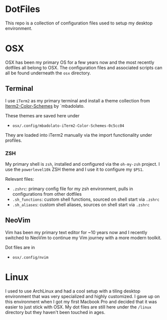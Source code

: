 DotFiles
===========

This repo is a collection of configuration files used to setup my desktop environment. 

# OSX

OSX has been my primary OS for a few years now and the most recently dotfiles all belong to OSX. The configuration files and associated
scripts can all be found underneath the `osx` directory.

## Terminal

I use `iTerm2` as my primary terminal and install a theme collection from [Iterm2-Color-Schemes](https://github.com/mbadolato/iTerm2-Color-Schemes) by `mbadolato.

These themes are saved here under 
- `osx/.config/mbadolato-iTerm2-Color-Schemes-0c5cc04`

They are loaded into iTerm2 manually via the import functionality under profiles.

### ZSH

My primary shell is `zsh`, installed and configured via the `oh-my-zsh` project. I use the `powerlevel10k` ZSH theme
and I use it to configure my `$PS1`.

Relevant files:
- `.zshrc`: primary config file for my zsh environment, pulls in configurations from other dotfiles
- `.sh_functions`: custom shell functions, sourced on shell start via `.zshrc`
- `.sh_aliases`: custom shell aliases, sources on shell start via `.zshrc`

## NeoVim

Vim has been my primary text editor for ~10 years now and I recently switched to NeoVim to continue my Vim journey with a more modern toolkit.

Dot files are in 
- `osx/.config/nvim`


# Linux

I used to use ArchLinux and had a cool setup with a tiling desktop environment that was very specialized and highly customized. I gave up on this environment when I got my first Macbook Pro and decided that it was easier to just stick with OSX. My dot files are still here under the `/linux` directory but they haven't been touched in ages.
